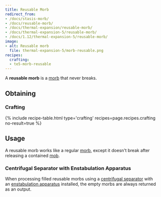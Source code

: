 ```yaml
---
title: Reusable Morb
redirect_from:
- /docs/stasis-morb/
- /docs/reusable-morb/
- /docs/thermal-expansion/reusable-morb/
- /docs/thermal-expansion-5/reusable-morb/
- /docs/1.12/thermal-expansion-5/reusable-morb/
image:
- alt: Reusable morb
  file: thermal-expansion-5/morb-reusable.png
recipes:
  crafting:
  - te5-morb-reusable
---
```


A **reusable morb** is a [morb](/docs/1.12/thermal-expansion/morb/) that never breaks.


Obtaining
---------

### Crafting
{% include recipe-table.html type='crafting' recipes=page.recipes.crafting no-result=true %}


Usage
-----

A reusable morb works like a regular [morb](/docs/1.12/thermal-expansion/morb/), except it doesn't
break after releasing a contained [mob](https://minecraft.gamepedia.com/Mob).

### Centrifugal Separator with Enstabulation Apparatus
When processing filled reusable morbs using a [centrifugal
separator](/docs/1.12/thermal-expansion/centrifugal-separator/) with an
[enstabulation
apparatus](/docs/1.12/thermal-expansion/augment-enstabulation-apparatus/) installed,
the empty morbs are always returned as an output.
